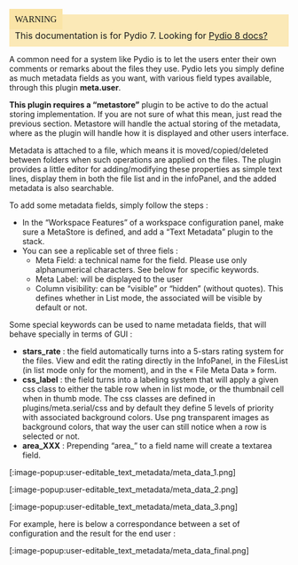 <div style="background-color: #fbe9b7;font-size: 16px;">
<span style="background-color: #fae4a6;padding: 10px;font-family: FuturaT-Demi;">WARNING</span>
<span style="padding: 10px;display: inline-block;">This documentation is for Pydio 7. Looking for <a href="https://pydio.com/en/docs/v8/">Pydio 8 docs?</a></span>
</div>

A common need for a system like Pydio is to let the users enter their own comments or remarks about the files they use. Pydio lets you simply define as much metadata fields as you want, with various field types available, through this plugin **meta.user**.

**This plugin requires a “metastore”** plugin to be active to do the actual storing implementation. If you are not sure of what this mean, just read the previous section. Metastore will handle the actual storing of the metadata, where as the plugin will handle how it is displayed and other users interface.

Metadata is attached to a file, which means it is moved/copied/deleted between folders when such operations are applied on the files. The plugin provides a little editor for adding/modifying these properties as simple text lines, display them in both the file list and in the infoPanel, and the added metadata is also searchable.

To add some metadata fields, simply follow the steps :

+ In the “Workspace Features” of a workspace configuration panel, make sure a MetaStore is defined, and add a “Text Metadata” plugin to the stack.
+ You can see a replicable set of three fiels :
    - Meta Field: a technical name for the field. Please use only alphanumerical characters. See below for specific keywords.
    - Meta Label: will be displayed to the user
    - Column visibility: can be “visible” or “hidden” (without quotes). This defines whether in List mode, the associated will be visible by default or not.

Some special keywords can be used to name metadata fields, that will behave specially in terms of GUI :

+ **stars_rate** : the field automatically turns into a 5-stars rating system for the files. View and edit the rating directly in the InfoPanel, in the FilesList (in list mode only for the moment), and in the « File Meta Data » form.
+ **css_label** : the field turns into a labeling system that will apply a given css class to either the table row when in list mode, or the thumbnail cell when in thumb mode. The css classes are defined in plugins/meta.serial/css and by default they define 5 levels of priority with associated background colors. Use png transparent images as background colors, that way the user can still notice when a row is selected or not.
+ **area_XXX** : Prepending “area_” to a field name will create a textarea field.

[:image-popup:user-editable_text_metadata/meta_data_1.png]

[:image-popup:user-editable_text_metadata/meta_data_2.png]

[:image-popup:user-editable_text_metadata/meta_data_3.png]

For example, here is below a correspondance between a set of configuration and the result for the end user :

[:image-popup:user-editable_text_metadata/meta_data_final.png]
